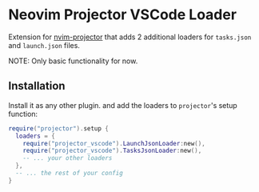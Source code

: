 # Neovim Projector VSCode Loader

Extension for [nvim-projector](https://github.com/kndndrj/nvim-projector) that
adds 2 additional loaders for `tasks.json` and `launch.json` files.

NOTE: Only basic functionality for now.

## Installation

Install it as any other plugin. and add the loaders to `projector`'s setup
function:

```lua
require("projector").setup {
  loaders = {
    require("projector_vscode").LaunchJsonLoader:new(),
    require("projector_vscode").TasksJsonLoader:new(),
    -- ... your other loaders
  },
  -- ... the rest of your config
}
```
